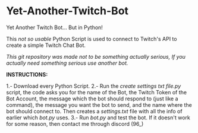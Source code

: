 # Yet-Another-Twitch-Bot
Yet Another Twitch Bot... But in Python!

This *not so usable* Python Script is used to connect to Twitch's API to create a simple Twitch Chat Bot. 

*This git repository was made not to be something actually serious, If you actually need something serious use another bot.*


**INSTRUCTIONS:**

1.- Download every Python Script. 
2.- Run the *create settings txt file.py* script, the code asks you for the name of the Bot, the Twitch Token of the Bot Account, the message which the bot should respond to (just like a command), the message you want the bot to send, and the name where the bot should connect to. Then creates a *settings.txt* file with all the info of earlier which *bot.py* uses.
3.- Run *bot.py* and test the bot. If it doesn't work for some reason, then contact me through discord (96_)

